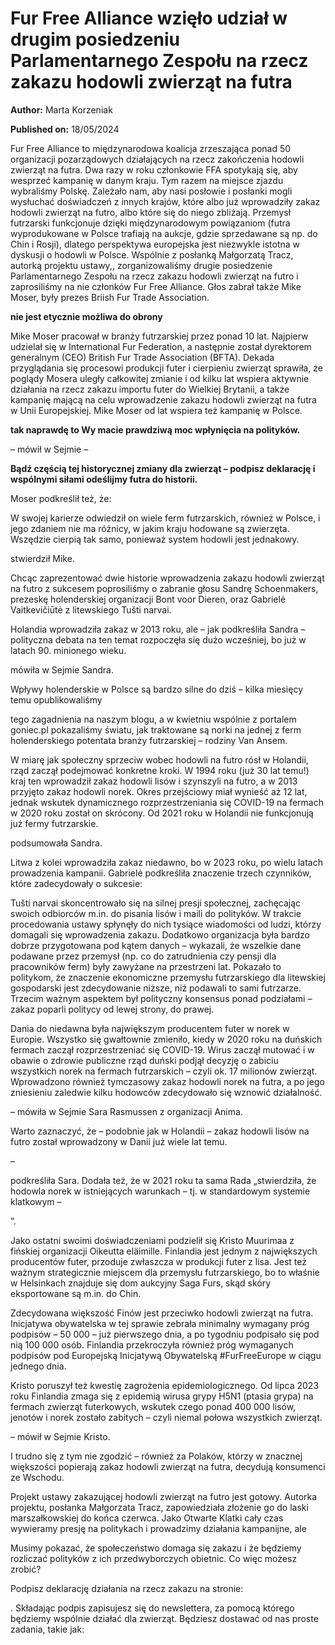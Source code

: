 # Fur Free Alliance wzięło udział w drugim posiedzeniu Parlamentarnego Zespołu na rzecz zakazu hodowli zwierząt na futra

**Author:** Marta Korzeniak

**Published on:** <span class="ml-10 mb-10">18/05/2024</span>

Fur Free Alliance to międzynarodowa koalicja zrzeszająca ponad 50 organizacji pozarządowych działających na rzecz zakończenia hodowli zwierząt na futra. Dwa razy w roku członkowie FFA spotykają się, aby wesprzeć kampanię w danym kraju. Tym razem na miejsce zjazdu wybraliśmy Polskę. Zależało nam, aby nasi posłowie i posłanki mogli wysłuchać doświadczeń z innych krajów, które albo już wprowadziły zakaz hodowli zwierząt na futro, albo które się do niego zbliżają. Przemysł futrzarski funkcjonuje dzięki międzynarodowym powiązaniom (futra wyprodukowane w Polsce trafiają na aukcje, gdzie sprzedawane są np. do Chin i Rosji), dlatego perspektywa europejska jest niezwykle istotna w dyskusji o hodowli w Polsce. Wspólnie z posłanką Małgorzatą Tracz, autorką projektu ustawy,, zorganizowaliśmy drugie posiedzenie Parlamentarnego Zespołu na rzecz zakazu hodowli zwierząt na futro i zaprosiliśmy na nie członków Fur Free Alliance. Głos zabrał także Mike Moser, były prezes Briish Fur Trade Association.

**nie jest etycznie możliwa do obrony**

Mike Moser pracował w branży futrzarskiej przez ponad 10 lat. Najpierw udzielał się w International Fur Federation, a następnie został dyrektorem generalnym (CEO) British Fur Trade Association (BFTA). Dekada przyglądania się procesowi produkcji futer i cierpieniu zwierząt sprawiła, że poglądy Mosera uległy całkowitej zmianie i od kilku lat wspiera aktywnie działania na rzecz zakazu importu futer do Wielkiej Brytanii, a także kampanię mającą na celu wprowadzenie zakazu hodowli zwierząt na futra w Unii Europejskiej. Mike Moser od lat wspiera też kampanię w Polsce.

**tak naprawdę to Wy macie prawdziwą moc wpłynięcia na polityków.**

– mówił w Sejmie –

**Bądź częścią tej historycznej zmiany dla zwierząt – podpisz deklarację i wspólnymi siłami odeślijmy futra do historii.**

Moser podkreślił też, że:

W swojej karierze odwiedził on wiele ferm futrzarskich, również w Polsce, i jego zdaniem nie ma różnicy, w jakim kraju hodowane są zwierzęta. Wszędzie cierpią tak samo, ponieważ system hodowli jest jednakowy.

stwierdził Mike.

Chcąc zaprezentować dwie historie wprowadzenia zakazu hodowli zwierząt na futro z sukcesem poprosiliśmy o zabranie głosu Sandrę Schoenmakers, prezeskę holenderskiej organizacji Bont voor Dieren, oraz Gabrielė Vaitkevičiūtė z litewskiego Tušti narvai.

Holandia wprowadziła zakaz w 2013 roku, ale – jak podkreśliła Sandra – polityczna debata na ten temat rozpoczęła się dużo wcześniej, bo już w latach 90. minionego wieku.

mówiła w Sejmie Sandra.

Wpływy holenderskie w Polsce są bardzo silne do dziś – kilka miesięcy temu opublikowaliśmy

tego zagadnienia na naszym blogu, a w kwietniu wspólnie z portalem goniec.pl pokazaliśmy światu, jak traktowane są norki na jednej z ferm holenderskiego potentata branży futrzarskiej – rodziny Van Ansem.

W miarę jak społeczny sprzeciw wobec hodowli na futro rósł w Holandii, rząd zaczął podejmować konkretne kroki. W 1994 roku (już 30 lat temu!) kraj ten wprowadził zakaz hodowli lisów i szynszyli na futro, a w 2013 przyjęto zakaz hodowli norek. Okres przejściowy miał wynieść aż 12 lat, jednak wskutek dynamicznego rozprzestrzeniania się COVID-19 na fermach w 2020 roku został on skrócony. Od 2021 roku w Holandii nie funkcjonują już fermy futrzarskie.

podsumowała Sandra.

Litwa z kolei wprowadziła zakaz niedawno, bo w 2023 roku, po wielu latach prowadzenia kampanii. Gabrielė podkreśliła znaczenie trzech czynników, które zadecydowały o sukcesie:

Tušti narvai skoncentrowało się na silnej presji społecznej, zachęcając swoich odbiorców m.in. do pisania lisów i maili do polityków. W trakcie procedowania ustawy spłynęły do nich tysiące wiadomości od ludzi, którzy domagali się wprowadzenia zakazu. Dodatkowo organizacja była bardzo dobrze przygotowana pod kątem danych – wykazali, że wszelkie dane podawane przez przemysł (np. co do zatrudnienia czy pensji dla pracowników ferm) były zawyżane na przestrzeni lat. Pokazało to politykom, że znaczenie ekonomiczne przemysłu futrzarskiego dla litewskiej gospodarski jest zdecydowanie niższe, niż podawali to sami futrzarze. Trzecim ważnym aspektem był polityczny konsensus ponad podziałami – zakaz poparli politycy od lewej strony, do prawej.

Dania do niedawna była największym producentem futer w norek w Europie. Wszystko się gwałtownie zmieniło, kiedy w 2020 roku na duńskich fermach zaczął rozprzestrzeniać się COVID-19. Wirus zaczął mutować i w obawie o zdrowie publiczne rząd duński podjął decyzję o zabiciu wszystkich norek na fermach futrzarskich – czyli ok. 17 milionów zwierząt. Wprowadzono również tymczasowy zakaz hodowli norek na futra, a po jego zniesieniu zaledwie kilku hodowców zdecydowało się wznowić działalność.

– mówiła w Sejmie Sara Rasmussen z organizacji Anima.

Warto zaznaczyć, że – podobnie jak w Holandii – zakaz hodowli lisów na futro został wprowadzony w Danii już wiele lat temu.

–

podkreśliła Sara. Dodała też, że w 2021 roku ta sama Rada „stwierdziła, że hodowla norek w istniejących warunkach – tj. w standardowym systemie klatkowym –

”.

Jako ostatni swoimi doświadczeniami podzielił się Kristo Muurimaa z fińskiej organizacji Oikeutta eläimille. Finlandia jest jednym z największych producentów futer, przoduje zwłaszcza w produkcji futer z lisa. Jest też ważnym strategicznie miejscem dla przemysłu futrzarskiego, bo to właśnie w Helsinkach znajduje się dom aukcyjny Saga Furs, skąd skóry eksportowane są m.in. do Chin.

Zdecydowana większość Finów jest przeciwko hodowli zwierząt na futra. Inicjatywa obywatelska w tej sprawie zebrała minimalny wymagany próg podpisów – 50 000 – już pierwszego dnia, a po tygodniu podpisało się pod nią 100 000 osób. Finlandia przekroczyła również próg wymaganych podpisów pod Europejską Inicjatywą Obywatelską #FurFreeEurope w ciągu jednego dnia.

Kristo poruszył też kwestię zagrożenia epidemiologicznego. Od lipca 2023 roku Finlandia zmaga się z epidemią wirusa grypy H5N1 (ptasia grypa) na fermach zwierząt futerkowych, wskutek czego ponad 400 000 lisów, jenotów i norek zostało zabitych – czyli niemal połowa wszystkich zwierząt.

– mówił w Sejmie Kristo.

I trudno się z tym nie zgodzić – również za Polaków, którzy w znacznej większości popierają zakaz hodowli zwierząt na futra, decydują konsumenci ze Wschodu.

Projekt ustawy zakazującej hodowli zwierząt na futro jest gotowy. Autorka projektu, posłanka Małgorzata Tracz, zapowiedziała złożenie go do laski marszałkowskiej do końca czerwca. Jako Otwarte Klatki cały czas wywieramy presję na politykach i prowadzimy działania kampanijne, ale

Musimy pokazać, że społeczeństwo domaga się zakazu i że będziemy rozliczać polityków z ich przedwyborczych obietnic. Co więc możesz zrobić?

Podpisz deklarację działania na rzecz zakazu na stronie:

. Składając podpis zapisujesz się do newslettera, za pomocą którego będziemy wspólnie działać dla zwierząt. Będziesz dostawać od nas proste zadania, takie jak:

